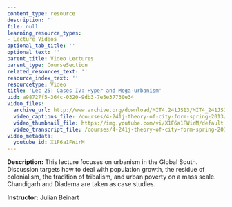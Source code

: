 ```yaml
---
content_type: resource
description: ''
file: null
learning_resource_types:
- Lecture Videos
optional_tab_title: ''
optional_text: ''
parent_title: Video Lectures
parent_type: CourseSection
related_resources_text: ''
resource_index_text: ''
resourcetype: Video
title: 'Lec 25: Cases IV: Hyper and Mega-urbanism'
uid: a98727f5-364c-0320-9db3-7e5e37730e34
video_files:
  archive_url: http://www.archive.org/download/MIT4.241JS13/MIT4_241JS13_lec25_300k.mp4
  video_captions_file: /courses/4-241j-theory-of-city-form-spring-2013/7bb2ecaab4bd504c831310f1a8c9e7d1_X1F6a1FWirM.vtt
  video_thumbnail_file: https://img.youtube.com/vi/X1F6a1FWirM/default.jpg
  video_transcript_file: /courses/4-241j-theory-of-city-form-spring-2013/f5019d55aa48439e42ba0101c6f27f74_X1F6a1FWirM.pdf
video_metadata:
  youtube_id: X1F6a1FWirM
---
```


**Description:** This lecture focuses on urbanism in the Global South. Discussion targets how to deal with population growth, the residue of colonialism, the tradition of tribalism, and urban poverty on a mass scale. Chandigarh and Diadema are taken as case studies.

**Instructor:** Julian Beinart